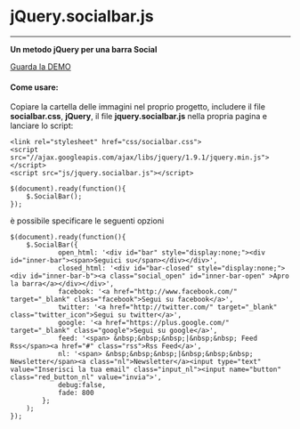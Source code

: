 # jQuery.socialbar.js
_________________
**Un metodo jQuery per una barra Social**

[Guarda la DEMO](http://smarthub.smartgap.it/demo/socialbar/index.php)

#### Come usare:

Copiare la cartella delle immagini nel proprio progetto, includere il file **socialbar.css**, **jQuery**, il file **jquery.socialbar.js** nella propria pagina e lanciare lo script:

```
<link rel="stylesheet" href="css/socialbar.css">
<script src="//ajax.googleapis.com/ajax/libs/jquery/1.9.1/jquery.min.js"></script>
<script src="js/jquery.socialbar.js"></script>

$(document).ready(function(){
	$.SocialBar();
});
```

è possibile specificare le seguenti opzioni 

```
$(document).ready(function(){
	$.SocialBar({
			open_html: '<div id="bar" style="display:none;"><div id="inner-bar"><span>Seguici su</span></div></div>',
			closed_html: '<div id="bar-closed" style="display:none;"><div id="inner-bar-b"><a class="social_open" id="inner-bar-open" >Apro la barra</a></div></div>',
			facebook: '<a href="http://www.facebook.com/" target="_blank" class="facebook">Segui su facebook</a>',
			twitter: '<a href="http://twitter.com/" target="_blank" class="twitter_icon">Segui su twitter</a>',
			google: '<a href="https://plus.google.com/" target="_blank" class="google">Segui su google</a>',
			feed: '<span> &nbsp;&nbsp;&nbsp;|&nbsp;&nbsp; Feed Rss</span><a href="#" class="rss">Rss Feed</a>',
			nl: '<span> &nbsp;&nbsp;&nbsp;|&nbsp;&nbsp;&nbsp;  Newsletter</span><a class="nl">Newsletter</a><input type="text" value="Inserisci la tua email" class="input_nl"><input name="button" class="red_button_nl" value="invia">', 
			debug:false,
			fade: 800
		};
	);
});
```
